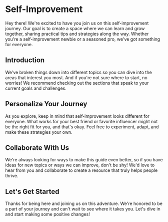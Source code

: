 # Self-Improvement

Hey there! We're excited to have you join us on this self-improvement journey. Our goal is to create a space where we can learn and grow together, sharing practical tips and strategies along the way. Whether you're a self-improvement newbie or a seasoned pro, we've got something for everyone.

## Introduction

We've broken things down into different topics so you can dive into the areas that interest you most. And if you're not sure where to start, no worries! We recommend checking out the sections that speak to your current goals and challenges.

## Personalize Your Journey

As you explore, keep in mind that self-improvement looks different for everyone. What works for your best friend or favorite influencer might not be the right fit for you, and that's okay. Feel free to experiment, adapt, and make these strategies your own.

## Collaborate With Us

We're always looking for ways to make this guide even better, so if you have ideas for new topics or ways we can improve, don't be shy! We'd love to hear from you and collaborate to create a resource that truly helps people thrive.

## Let's Get Started

Thanks for being here and joining us on this adventure. We're honored to be a part of your journey and can't wait to see where it takes you. Let's dive in and start making some positive changes!
